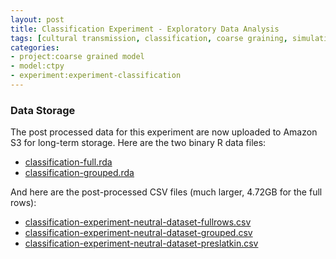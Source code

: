 ```yaml
---
layout: post
title: Classification Experiment - Exploratory Data Analysis
tags: [cultural transmission, classification, coarse graining, simulation, ctpy, dissertation, experiments, experiment-classification]
categories: 
- project:coarse grained model
- model:ctpy
- experiment:experiment-classification
---
```


### Data Storage ###

The post processed data for this experiment are now uploaded to Amazon S3 for long-term storage.  Here are the two binary R data files:

* [classification-full.rda](https://madsen-dissertation.s3.amazonaws.com/experiment-classification/postprocessed-data/classification-full.rda)
* [classification-grouped.rda](https://madsen-dissertation.s3.amazonaws.com/experiment-classification/postprocessed-data/classification-grouped.rda)

And here are the post-processed CSV files (much larger, 4.72GB for the full rows):

* [classification-experiment-neutral-dataset-fullrows.csv](https://madsen-dissertation.s3.amazonaws.com/experiment-classification/postprocessed-data/classification-experiment-neutral-dataset-fullrows.csv)
* [classification-experiment-neutral-dataset-grouped.csv](https://madsen-dissertation.s3.amazonaws.com/experiment-classification/postprocessed-data/classification-experiment-neutral-dataset-grouped.csv)
* [classification-experiment-neutral-dataset-preslatkin.csv](https://madsen-dissertation.s3.amazonaws.com/experiment-classification/postprocessed-data/classification-experiment-neutral-dataset-preslatkin.csv)
